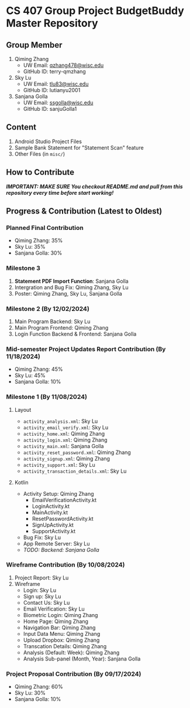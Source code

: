 # CS 407 Group Project BudgetBuddy Master Repository

## Group Member  
1. Qiming Zhang
    * UW Email: qzhang478@wisc.edu
    * GitHub ID: terry-qmzhang
2. Sky Lu
    * UW Email: tlu83@wisc.edu
    * GitHub ID: lutianyu2001
3. Sanjana Golla
    * UW Email: ssgolla@wisc.edu
    * GitHub ID: sanjuGolla1

## Content

1. Android Studio Project Files
2. Sample Bank Statement for "Statement Scan" feature
3. Other Files (in `misc/`)

## How to Contribute

***IMPORTANT: MAKE SURE You checkout README.md and pull from this repository every time before start working!***

## Progress & Contribution (Latest to Oldest)

### Planned Final Contribution

* Qiming Zhang: 35%
* Sky Lu: 35%
* Sanjana Golla: 30%

### Milestone 3

1. **Statement PDF Import Function**: Sanjana Golla
2. Intergration and Bug Fix: Qiming Zhang, Sky Lu
3. Poster: Qiming Zhang, Sky Lu, Sanjana Golla

### Milestone 2 (By 12/02/2024)

1. Main Program Backend: Sky Lu
2. Main Program Frontend: Qiming Zhang
3. Login Function Backend & Frontend: Sanjana Golla

### Mid-semester Project Updates Report Contribution (By 11/18/2024)

* Qiming Zhang: 45%
* Sky Lu: 45%
* Sanjana Golla: 10%

### Milestone 1 (By 11/08/2024)

1. Layout
    * `activity_analysis.xml`: Sky Lu
    * `activity_email_verify.xml`: Sky Lu
    * `activity_home.xml`: Qiming Zhang
    * `activity_login.xml`: Qiming Zhang
    * `activity_main.xml`: Sanjana Golla
    * `activity_reset_password.xml`: Qiming Zhang
    * `activity_signup.xml`: Qiming Zhang
    * `activity_support.xml`: Sky Lu
    * `activity_transaction_details.xml`: Sky Lu

2. Kotlin
    * Activity Setup: Qiming Zhang
        * EmailVerificationActivity.kt
        * LoginActivity.kt
        * MainActivity.kt
        * ResetPasswordActivity.kt
        * SignUpActivity.kt
        * SupportActivity.kt
    * Bug Fix: Sky Lu
    * App Remote Server: Sky Lu
    * *TODO: Backend: Sanjana Golla*


### Wireframe Contribution (By 10/08/2024)

1. Project Report: Sky Lu
2. Wireframe
    * Login: Sky Lu
    * Sign up: Sky Lu
    * Contact Us: Sky Lu
    * Email Verification: Sky Lu
    * Biometric Login: Qiming Zhang
    * Home Page: Qiming Zhang
    * Navigation Bar: Qiming Zhang
    * Input Data Menu: Qiming Zhang
    * Upload Dropbox: Qiming Zhang
    * Transcation Details: Qiming Zhang
    * Analysis (Default: Week): Qiming Zhang
    * Analysis Sub-panel (Month, Year): Sanjana Golla
  
### Project Proposal Contribution (By 09/17/2024)

* Qiming Zhang: 60%
* Sky Lu: 30%
* Sanjana Golla: 10%
